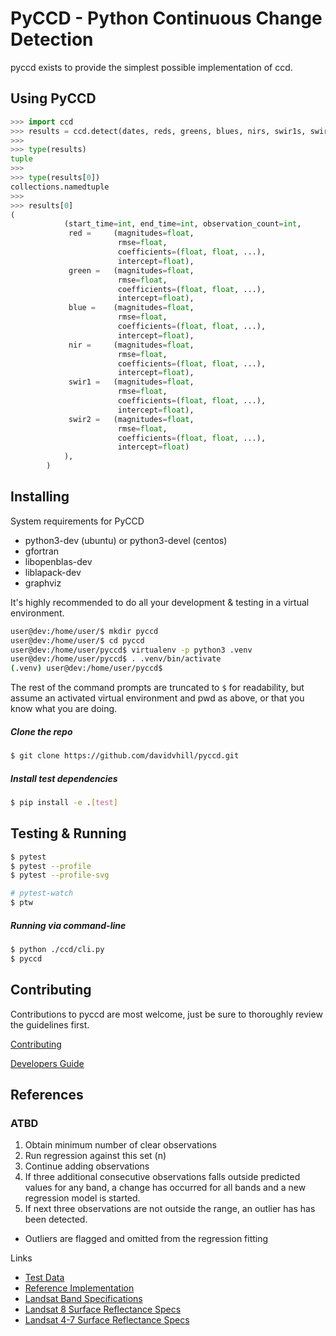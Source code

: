 # PyCCD - Python Continuous Change Detection
pyccd exists to provide the simplest possible implementation of ccd.

## Using PyCCD
```python
>>> import ccd
>>> results = ccd.detect(dates, reds, greens, blues, nirs, swir1s, swir2s, thermals, qas)
>>>
>>> type(results)
tuple
>>>
>>> type(results[0])
collections.namedtuple
>>>
>>> results[0]
(
            (start_time=int, end_time=int, observation_count=int,
             red =     (magnitudes=float,
                        rmse=float,
                        coefficients=(float, float, ...),
                        intercept=float),
             green =   (magnitudes=float,
                        rmse=float,
                        coefficients=(float, float, ...),
                        intercept=float),
             blue =    (magnitudes=float,
                        rmse=float,
                        coefficients=(float, float, ...),
                        intercept=float),
             nir =     (magnitudes=float,
                        rmse=float,
                        coefficients=(float, float, ...),
                        intercept=float),
             swir1 =   (magnitudes=float,
                        rmse=float,
                        coefficients=(float, float, ...),
                        intercept=float),
             swir2 =   (magnitudes=float,
                        rmse=float,
                        coefficients=(float, float, ...),
                        intercept=float)
            ),
        )
```

## Installing
System requirements for PyCCD
* python3-dev (ubuntu) or python3-devel (centos)
* gfortran
* libopenblas-dev
* liblapack-dev
* graphviz

It's highly recommended to do all your development & testing in a virtual environment.
```bash
user@dev:/home/user/$ mkdir pyccd
user@dev:/home/user/$ cd pyccd
user@dev:/home/user/pyccd$ virtualenv -p python3 .venv
user@dev:/home/user/pyccd$ . .venv/bin/activate
(.venv) user@dev:/home/user/pyccd$
```

The rest of the command prompts are truncated to ```$``` for readability, but assume an activated virtual environment and pwd as above, or that you know what you are doing.

##### Clone the repo
```bash
$ git clone https://github.com/davidvhill/pyccd.git
```

##### Install test dependencies
```bash
$ pip install -e .[test]
```

## Testing & Running
```bash
$ pytest
$ pytest --profile
$ pytest --profile-svg

# pytest-watch
$ ptw
```

##### Running via command-line
```bash
$ python ./ccd/cli.py
$ pyccd
```

## Contributing
Contributions to pyccd are most welcome, just be sure to thoroughly review the guidelines first.

[Contributing](docs/CONTRIBUTING.md)

[Developers Guide](docs/DEVELOPING.md)


## References

### ATBD
1. Obtain minimum number of clear observations
2. Run regression against this set (n)
3. Continue adding observations
4. If three additional consecutive observations falls outside predicted
   values for any band, a change has occurred for all bands
   and a new regression model is started.
5. If next three observations are not outside the range, an outlier has
    has been detected.
* Outliers are flagged and omitted from the regression fitting

Links
* [Test Data](docs/TestData.md)
* [Reference Implementation](https://github.com/USGS-EROS/matlab-ccdc/blob/master/TrendSeasonalFit_v12_30ARDLine.m)
* [Landsat Band Specifications](http://landsat.usgs.gov/band_designations_landsat_satellites.php)
* [Landsat 8 Surface Reflectance Specs](http://landsat.usgs.gov/documents/provisional_lasrc_product_guide.pdf)
* [Landsat 4-7 Surface Reflectance Specs](http://landsat.usgs.gov/documents/cdr_sr_product_guide.pdf)
